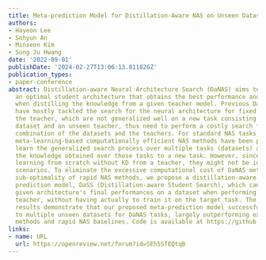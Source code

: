 ```yaml
---
title: Meta-prediction Model for Distillation-Aware NAS on Unseen Datasets
authors:
- Hayeon Lee
- Sohyun An
- Minseon Kim
- Sung Ju Hwang
date: '2022-09-01'
publishDate: '2024-02-27T13:06:13.811826Z'
publication_types:
- paper-conference
abstract: Distillation-aware Neural Architecture Search (DaNAS) aims to search for
  an optimal student architecture that obtains the best performance and/or efficiency
  when distilling the knowledge from a given teacher model. Previous DaNAS methods
  have mostly tackled the search for the neural architecture for fixed datasets and
  the teacher, which are not generalized well on a new task consisting of an unseen
  dataset and an unseen teacher, thus need to perform a costly search for any new
  combination of the datasets and the teachers. For standard NAS tasks without KD,
  meta-learning-based computationally efficient NAS methods have been proposed, which
  learn the generalized search process over multiple tasks (datasets) and transfer
  the knowledge obtained over those tasks to a new task. However, since they assume
  learning from scratch without KD from a teacher, they might not be ideal for DaNAS
  scenarios. To eliminate the excessive computational cost of DaNAS methods and the
  sub-optimality of rapid NAS methods, we propose a distillation-aware meta-accuracy
  prediction model, DaSS (Distillation-aware Student Search), which can predict a
  given architecture's final performances on a dataset when performing KD with a given
  teacher, without having actually to train it on the target task. The experimental
  results demonstrate that our proposed meta-prediction model successfully generalizes
  to multiple unseen datasets for DaNAS tasks, largely outperforming existing meta-NAS
  methods and rapid NAS baselines. Code is available at https://github.com/CownowAn/DaSS.
links:
- name: URL
  url: https://openreview.net/forum?id=SEh5SfEQtqB
---
```


